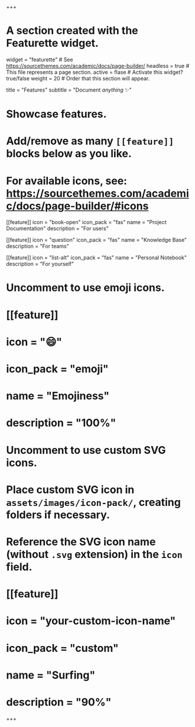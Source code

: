 +++
# A section created with the Featurette widget.
widget = "featurette"  # See https://sourcethemes.com/academic/docs/page-builder/
headless = true  # This file represents a page section.
active = flase  # Activate this widget? true/false
weight = 20  # Order that this section will appear.

title = "Features"
subtitle = "Document _anything_ ✨"

# Showcase features.
# 
# Add/remove as many `[[feature]]` blocks below as you like.
# 
# For available icons, see: https://sourcethemes.com/academic/docs/page-builder/#icons

[[feature]]
  icon = "book-open"
  icon_pack = "fas"
  name = "Project Documentation"
  description = "For users"
  
[[feature]]
  icon = "question"
  icon_pack = "fas"
  name = "Knowledge Base"
  description = "For teams"  
  
[[feature]]
  icon = "list-alt"
  icon_pack = "fas"
  name = "Personal Notebook"
  description = "For yourself"

# Uncomment to use emoji icons.
# [[feature]]
#  icon = ":smile:"
#  icon_pack = "emoji"
#  name = "Emojiness"
#  description = "100%"  

# Uncomment to use custom SVG icons.
# Place custom SVG icon in `assets/images/icon-pack/`, creating folders if necessary.
# Reference the SVG icon name (without `.svg` extension) in the `icon` field.
# [[feature]]
#  icon = "your-custom-icon-name"
#  icon_pack = "custom"
#  name = "Surfing"
#  description = "90%"

+++
